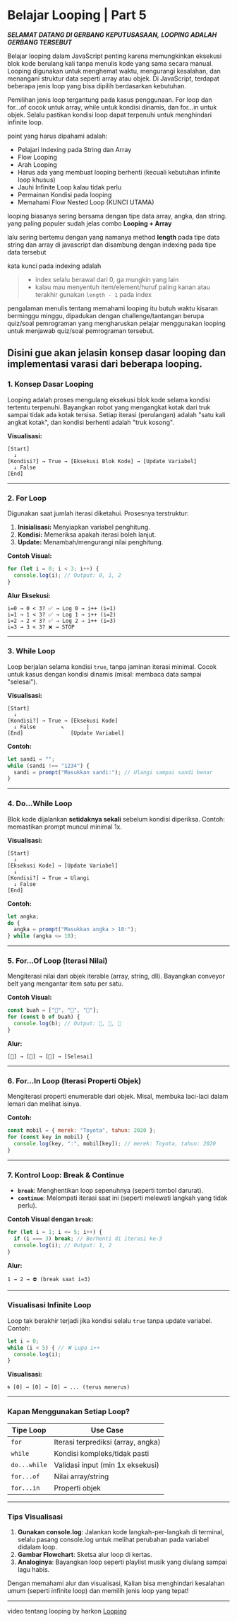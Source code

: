 # Belajar Looping | Part 5

***SELAMAT DATANG DI GERBANG KEPUTUSASAAN,***
***LOOPING ADALAH GERBANG TERSEBUT***

Belajar looping dalam JavaScript penting karena memungkinkan eksekusi blok kode berulang kali tanpa menulis kode yang sama secara manual. Looping digunakan untuk menghemat waktu, mengurangi kesalahan, dan menangani struktur data seperti array atau objek. Di JavaScript, terdapat beberapa jenis loop yang bisa dipilih berdasarkan kebutuhan.

Pemilihan jenis loop tergantung pada kasus penggunaan. For loop dan for...of cocok untuk array, while untuk kondisi dinamis, dan for...in untuk objek. Selalu pastikan kondisi loop dapat terpenuhi untuk menghindari infinite loop.

point yang harus dipahami adalah:
- Pelajari Indexing pada String dan Array
- Flow Looping
- Arah Looping
- Harus ada yang membuat looping berhenti (kecuali kebutuhan infinite loop khusus)
- Jauhi Infinite Loop kalau tidak perlu
- Permainan Kondisi pada looping
- Memahami Flow Nested Loop (KUNCI UTAMA)

looping biasanya sering bersama dengan tipe data array, angka, dan string.
yang paling populer sudah jelas combo **Looping + Array** 

lalu sering bertemu dengan yang namanya method **length** pada tipe data string dan array di javascript
dan disambung dengan indexing pada tipe data tersebut

kata kunci pada indexing adalah
> - index selalu berawal dari 0, ga mungkin yang lain
> - kalau mau menyentuh item/element/huruf paling kanan atau terakhir gunakan `length - 1` pada index

pengalaman menulis tentang memahami looping itu butuh waktu kisaran berminggu minggu, dipadukan dengan challenge/tantangan berupa quiz/soal pemrograman yang mengharuskan pelajar menggunakan looping untuk menjawab quiz/soal pemrograman tersebut.

Disini gue akan jelasin konsep dasar looping dan implementasi varasi dari beberapa looping.
---

### **1. Konsep Dasar Looping**  
Looping adalah proses mengulang eksekusi blok kode selama kondisi tertentu terpenuhi. Bayangkan robot yang mengangkat kotak dari truk sampai tidak ada kotak tersisa. Setiap iterasi (perulangan) adalah "satu kali angkat kotak", dan kondisi berhenti adalah "truk kosong".

**Visualisasi:**  
```
[Start]  
  ↓  
[Kondisi?] → True → [Eksekusi Blok Kode] → [Update Variabel]  
  ↓ False  
[End]
```

---

### **2. For Loop**  
Digunakan saat jumlah iterasi diketahui. Prosesnya terstruktur:  
1. **Inisialisasi:** Menyiapkan variabel penghitung.  
2. **Kondisi:** Memeriksa apakah iterasi boleh lanjut.  
3. **Update:** Menambah/mengurangi nilai penghitung.

**Contoh Visual:**  
```javascript
for (let i = 0; i < 3; i++) {
  console.log(i); // Output: 0, 1, 2
}
```
**Alur Eksekusi:**  
```
i=0 → 0 < 3? ✅ → Log 0 → i++ (i=1)  
i=1 → 1 < 3? ✅ → Log 1 → i++ (i=2)  
i=2 → 2 < 3? ✅ → Log 2 → i++ (i=3)  
i=3 → 3 < 3? ❌ → STOP
```

---

### **3. While Loop**  
Loop berjalan selama kondisi `true`, tanpa jaminan iterasi minimal. Cocok untuk kasus dengan kondisi dinamis (misal: membaca data sampai "selesai").

**Visualisasi:**  
```
[Start]  
  ↓  
[Kondisi?] → True → [Eksekusi Kode]  
  ↓ False        ↖       |  
[End]               [Update Variabel]
```

**Contoh:**  
```javascript
let sandi = "";
while (sandi !== "1234") {
  sandi = prompt("Masukkan sandi:"); // Ulangi sampai sandi benar
}
```

---

### **4. Do...While Loop**  
Blok kode dijalankan **setidaknya sekali** sebelum kondisi diperiksa. Contoh: memastikan prompt muncul minimal 1x.

**Visualisasi:**  
```
[Start]  
  ↓  
[Eksekusi Kode] → [Update Variabel]  
  ↓  
[Kondisi?] → True → Ulangi  
  ↓ False  
[End]
```

**Contoh:**  
```javascript
let angka;
do {
  angka = prompt("Masukkan angka > 10:"); 
} while (angka <= 10);
```

---

### **5. For...Of Loop (Iterasi Nilai)**  
Mengiterasi nilai dari objek iterable (array, string, dll). Bayangkan conveyor belt yang mengantar item satu per satu.

**Contoh Visual:**  
```javascript
const buah = ["🍎", "🍌", "🍊"];
for (const b of buah) {
  console.log(b); // Output: 🍎, 🍌, 🍊
}
```
**Alur:**  
```
[🍎] → [🍌] → [🍊] → [Selesai]
```

---

### **6. For...In Loop (Iterasi Properti Objek)**  
Mengiterasi properti enumerable dari objek. Misal, membuka laci-laci dalam lemari dan melihat isinya.

**Contoh:**  
```javascript
const mobil = { merek: "Toyota", tahun: 2020 };
for (const key in mobil) {
  console.log(key, ":", mobil[key]); // merek: Toyota, tahun: 2020
}
```

---

### **7. Kontrol Loop: Break & Continue**  
- **`break`**: Menghentikan loop sepenuhnya (seperti tombol darurat).  
- **`continue`**: Melompati iterasi saat ini (seperti melewati langkah yang tidak perlu).

**Contoh Visual dengan `break`:**  
```javascript
for (let i = 1; i <= 5; i++) {
  if (i === 3) break; // Berhenti di iterasi ke-3
  console.log(i); // Output: 1, 2
}
```
**Alur:**  
```
1 → 2 → ⛔ (break saat i=3)
```

---

### **Visualisasi Infinite Loop**  
Loop tak berakhir terjadi jika kondisi selalu `true` tanpa update variabel. Contoh:  
```javascript
let i = 0;
while (i < 5) { // ❌ Lupa i++
  console.log(i);
}
```
**Visualisasi:**  
```
🌀 [0] → [0] → [0] → ... (terus menerus)
```

---

### **Kapan Menggunakan Setiap Loop?**  
| Tipe Loop       | Use Case                          |  
|-----------------|-----------------------------------|  
| `for`           | Iterasi terprediksi (array, angka)|  
| `while`         | Kondisi kompleks/tidak pasti      |  
| `do...while`    | Validasi input (min 1x eksekusi)  |  
| `for...of`      | Nilai array/string                |  
| `for...in`      | Properti objek                    |  

---

### **Tips Visualisasi**  
1. **Gunakan console.log**: Jalankan kode langkah-per-langkah di terminal, selalu pasang console.log untuk melihat perubahan pada variabel didalam loop.
2. **Gambar Flowchart**: Sketsa alur loop di kertas.  
3. **Analoginya**: Bayangkan loop seperti playlist musik yang diulang sampai lagu habis.  

Dengan memahami alur dan visualisasi, Kalian bisa menghindari kesalahan umum (seperti infinite loop) dan memilih jenis loop yang tepat!

---
video tentang looping by harkon
[Looping](https://youtu.be/6zB1lF3vkFE)

